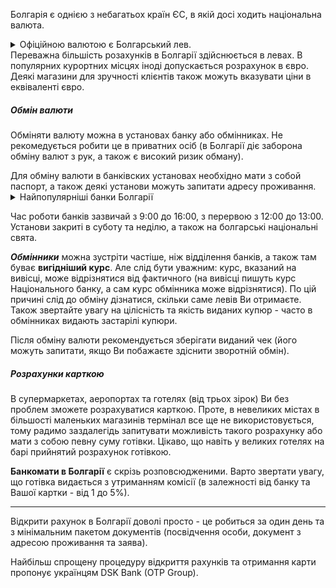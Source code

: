 Болгарія є однією з небагатьох країн ЄС, в якій досі ходить національна валюта.

<details>
<summary>Офіційною валютою є Болгарський лев.</summary>

1 лев поділяється на 100 стотинок.

Болгарський лев співвідноситься з євро як 1,95 лева/євро; з гривнею - 18,5 гривень за 1 лев. 

</details>
<section>
Переважна більшість розахунків в Болгарії здійснюється в левах. В популярних курортних місцях іноді допускається розрахунок в євро. Деякі магазини для зручності клієнтів також можуть вказувати ціни в еквіваленті євро.
</section>

##### Обмін валюти
Обміняти валюту можна в установах банку або обмінниках. 
Не рекомедується робити це в приватних осіб (в Болгарії діє заборона обміну валют з рук, а також є високий ризик обману).

<section type="note">
Для обміну валюти в банківских установах необхідно мати з собой паспорт, а також деякі установи можуть запитати адресу проживання.
</section>

<details>
<summary>Найпопулярніші банки Болгарії</summary>
- Об'єднаний Банк Болгарії (ТВБ);
- UniCredit;
- Société Générale;
- OTP;
- ProCreditBank.
</details>

Час роботи банків зазвичай з 9:00 до 16:00, з перервою з 12:00 до 13:00. Установи закриті в суботу та неділю, а також на болгарські національні свята.



***Обмінники*** можна зустріти частіше, ніж відділення банків, а також там буває **вигідніший курс**. Але слід бути уважним: курс, вказаний на вивісці, може відрізнятися від фактичного (на вивісці пишуть курс Національного банку, а сам курс обмінника може відрізнятися). По цій причині слід до обміну дізнатися, скільки саме левів Ви отримаєте.
Також звертайте увагу на цілісність та якість виданих купюр - часто в обмінниках видають застарілі купюри.

<section>
Після обміну валюти рекомендується зберігати виданий чек (його можуть запитати, якщо Ви побажаєте здіснити зворотній обмін).
</section>

##### Розрахунки карткою
В супермаркетах, аеропортах та готелях (від трьох зірок) Ви без проблем зможете розрахуватися карткою. Проте, в невеликих містах в більшості маленьких магазинів термінал все ще не використовується, тому радимо заздалегідь запитувати можливість такого розрахунку або мати з собою певну суму готівки.
Цікаво, що навіть у великих готелях на барі прийнятий розрахунок готівкою.

**Банкомати в Болгарії** є скрізь розповсюдженими. Варто звертати увагу, що готівка видається з утриманням комісії (в залежності від банку та Вашої картки - від 1 до 5%).

***
Відкрити рахунок в Болгарії доволі просто - це робиться за один день та з мінімальним пакетом документів (посвідчення особи, документ з адресою проживання та заява).

<section type="tip">
Найбільш спрощену процедуру відкриття рахунків та отримання карти пропонує українцям DSK Bank (OTP Group).
</section>